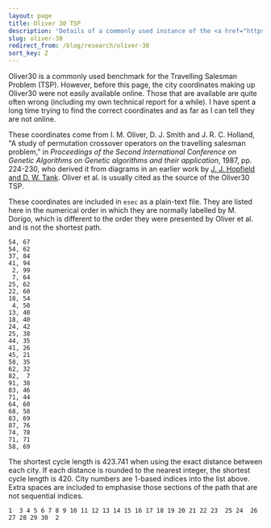```yaml
---
layout: page
title: Oliver 30 TSP
description: 'Details of a commonly used instance of the <a href="https://en.wikipedia.org/wiki/Travelling_salesman_problem">travelling salesman problem</a> that are not widely available online.'
slug: oliver-30
redirect_from: /blog/research/oliver-30
sort_key: Z
---
```


Oliver30 is a commonly used benchmark for the Travelling Salesman Problem (TSP). However, before this page, the city coordinates making up Oliver30 were not easily available online. Those that are available are quite often wrong (including my own technical report for a while). I have spent a long time trying to find the correct coordinates and as far as I can tell they are not online.

These coordinates come from I. M. Oliver, D. J. Smith and J. R. C. Holland, "A study of permutation crossover operators on the travelling salesman problem," in _Proceedings of the Second International Conference on Genetic Algorithms on Genetic algorithms and their application_, 1987, pp. 224-230, who derived it from diagrams in an earlier work by [J. J. Hopfield and D. W. Tank](https://scholar.google.com/scholar?q=neural+computation+of+decisions+in+optimization+problems). Oliver et al. is usually cited as the source of the Oliver30 TSP.

These coordinates are included in `esec` as a plain-text file. They are listed here in the numerical order in which they are normally labelled by M. Dorigo, which is different to the order they were presented by Oliver et al. and is not the shortest path.

```
54, 67
54, 62
37, 84
41, 94
 2, 99
 7, 64
25, 62
22, 60
18, 54
 4, 50
13, 40
18, 40
24, 42
25, 38
44, 35
41, 26
45, 21
58, 35
62, 32
82,  7
91, 38
83, 46
71, 44
64, 60
68, 58
83, 69
87, 76
74, 78
71, 71
58, 69
```

The shortest cycle length is 423.741 when using the exact distance between each city. If each distance is rounded to the nearest integer, the shortest cycle length is 420. City numbers are 1-based indices into the list above. Extra spaces are included to emphasise those sections of the path that are not sequential indices.

```
1  3 4 5 6 7 8 9 10 11 12 13 14 15 16 17 18 19 20 21 22 23  25 24  26 27 28 29 30  2
```
